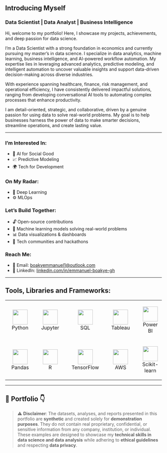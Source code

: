 ## **Introducing Myself**

### **Data Scientist | Data Analyst | Business Intelligence**



Hi, welcome to my portfolio! Here, I showcase my projects, achievements, and deep passion for data science. 

I’m a Data Scientist with a strong foundation in economics and currently pursuing my master’s in data science. I specialize in data analytics, machine learning, business intelligence, and AI-powered workflow automation. My expertise lies in leveraging advanced analytics, predictive modeling, and intelligent automation to uncover valuable insights and support data-driven decision-making across diverse industries.

With experience spanning healthcare, finance, risk management, and operational efficiency, I have consistently delivered impactful solutions, ranging from developing conversational AI tools to automating complex processes that enhance productivity.

I am detail-oriented, strategic, and collaborative, driven by a genuine passion for using data to solve real-world problems. My goal is to help businesses harness the power of data to make smarter decisions, streamline operations, and create lasting value.

---

### I’m Interested In:
- 🤖 AI for Social Good
- 📈 Predictive Modeling
- 🌍 Tech for Development

### On My Radar:
- 🧠 Deep Learning
- ⚙️ MLOps

### Let’s Build Together:
- 🔓 Open-source contributions
- 🤯 Machine learning models solving real-world problems
- 📊 Data visualizations & dashboards
- 💬 Tech communities and hackathons
  
### Reach Me:
-  📧 Email: boakyemmanuel1@outlook.com
-  🔗 LinkedIn: [linkedin.com/in/emmanuel-boakye-gh](https://linkedin.com/in/emmanuel-boakye-gh)


---

## Tools, Libraries and Frameworks:

<table>
  <tr>
    <td align="center" style="width: 150px; padding: 20px;"><img src="https://skillicons.dev/icons?i=python" width="48" /><br/>Python</td>
    <td align="center" style="width: 150px; padding: 20px;"><img src="https://cdn.jsdelivr.net/gh/devicons/devicon/icons/jupyter/jupyter-original.svg" width="48" /><br/>Jupyter</td>
    <td align="center" style="width: 150px; padding: 20px;"><img src="https://upload.wikimedia.org/wikipedia/commons/8/87/Sql_data_base_with_logo.png" width="48" /><br/>SQL</td>
    <td align="center" style="width: 150px; padding: 20px;"><img src="https://upload.wikimedia.org/wikipedia/commons/4/4b/Tableau_Logo.png" width="48" /><br/>Tableau</td>
    <td align="center" style="width: 150px; padding: 20px;"><img src="https://upload.wikimedia.org/wikipedia/commons/c/cf/New_Power_BI_Logo.svg" width="48" /><br/>Power BI</td>
  </tr>
  <tr>
    <td align="center" style="width: 150px; padding: 20px;"><img src="https://cdn.jsdelivr.net/gh/devicons/devicon/icons/pandas/pandas-original.svg" width="48" /><br/>Pandas</td>
    <td align="center" style="width: 150px; padding: 20px;"><img src="https://skillicons.dev/icons?i=r" width="48" /><br/>R</td>
    <td align="center" style="width: 150px; padding: 20px;"><img src="https://skillicons.dev/icons?i=tensorflow" width="48" /><br/>TensorFlow</td>
    <td align="center" style="width: 150px; padding: 20px;"><img src="https://skillicons.dev/icons?i=aws" width="48" /><br/>AWS</td>
    <td align="center" style="width: 150px; padding: 20px;"><img src="https://upload.wikimedia.org/wikipedia/commons/0/05/Scikit_learn_logo_small.svg" width="48" /><br/>Scikit-learn</td>
  </tr>
</table>

---

## 💼 Portfolio 👇

> ⚠️ **Disclaimer**:   The datasets, analyses, and reports presented in this portfolio are **synthetic** and created solely for **demonstration purposes**. They do not contain real proprietary, confidential, or sensitive information from any company, institution, or individual.  
> These examples are designed to showcase my **technical skills in data science and data analysis** while adhering to **ethical guidelines** and respecting **data privacy**.

> 
